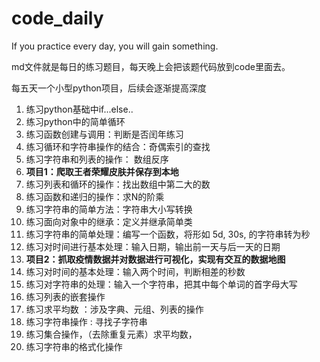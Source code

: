 # code_daily
If you practice every day, you will gain something.

md文件就是每日的练习题目，每天晚上会把该题代码放到code里面去。

每五天一个小型python项目，后续会逐渐提高深度

1. 练习python基础中if...else..
2. 练习python中的简单循环
3. 练习函数创建与调用：判断是否闰年练习
4. 练习循环和字符串操作的结合：奇偶索引的查找
5. 练习字符串和列表的操作： 数组反序
6. **项目1：爬取王者荣耀皮肤并保存到本地**
7. 练习列表和循环的操作：找出数组中第二大的数
8. 练习函数和递归的操作：求N的阶乘
9. 练习字符串的简单方法：字符串大小写转换
10. 练习面向对象中的继承：定义并继承简单类
11. 练习字符串的简单处理：编写一个函数，将形如 5d, 30s, 的字符串转为秒‪‬‪‬‪‬‪‬‪‬‮‬‫‬‪‬‪‬‪‬‪‬‪‬‪‬‮‬‫‬‫‬‪‬‪‬‪‬‪‬‪‬‮‬‪‬‫‬‪‬‪‬‪‬‪‬‪‬‮‬‫‬‫‬‪‬‪‬‪‬‪‬‪‬‮‬‪‬‫‬‪‬‪‬‪‬‪‬‪‬‮‬‫‬‭‬
12. 练习对时间进行基本处理：输入日期，输出前一天与后一天的日期
13. **项目2：抓取疫情数据并对数据进行可视化，实现有交互的数据地图**
14. 练习对时间的基本处理：输入两个时间，判断相差的秒数
15. 练习对字符串的处理：输入一个字符串，把其中每个单词的首字母大写
16. 练习列表的嵌套操作
17. 练习求平均数 ：涉及字典、元组、列表的操作
18. 练习字符串操作 : 寻找子字符串
19. 练习集合操作，（去除重复元素）求平均数，
20. 练习字符串的格式化操作